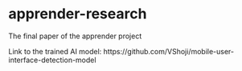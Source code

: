 # apprender-research
The final paper of the apprender project

<p>Link to the trained AI model: https://github.com/VShoji/mobile-user-interface-detection-model</p>
